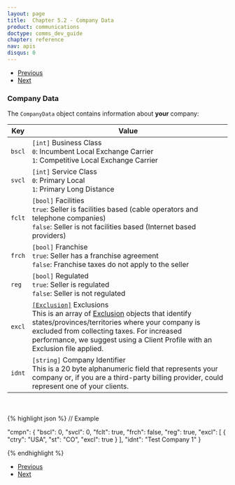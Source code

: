```yaml
---
layout: page
title:  Chapter 5.2 - Company Data
product: communications
doctype: comms_dev_guide
chapter: reference
nav: apis
disqus: 0
---
```


<ul class="pager">
  <li class="previous"><a href="/communications/dev-guide/reference/calc-taxes-request/"><i class="glyphicon glyphicon-chevron-left"></i>Previous</a></li>
  <li class="next"><a href="/communications/dev-guide/reference/invoice/">Next<i class="glyphicon glyphicon-chevron-right"></i></a></li>
</ul>

<h3>Company Data</h3>

The <code>CompanyData</code> object contains information about <b>your</b> company:

<div class="mobile-table">
  <table class="styled-table">
    <thead>
      <tr>
        <th>Key</th>
        <th>Value</th>
      </tr>
    </thead>
    <tbody>
      <tr>
        <td><code>bscl</code></td>
        <td><code>[int]</code> Business Class
        <br>
        <code>0</code>: Incumbent Local Exchange Carrier
        <br>
        <code>1</code>: Competitive Local Exchange Carrier
        </td>
      </tr>
      <tr>
        <td><code>svcl</code></td>
        <td><code>[int]</code> Service Class
        <br>
        <code>0</code>: Primary Local
        <br>
        <code>1</code>: Primary Long Distance
        </td>
      </tr>
      <tr>
        <td><code>fclt</code></td>
        <td><code>[bool]</code> Facilities
        <br>
        <code>true</code>: Seller is facilities based (cable operators and telephone companies)
        <br>
        <code>false</code>: Seller is not facilities based (Internet based providers)
        </td>
      </tr>
      <tr>
        <td><code>frch</code></td>
        <td><code>[bool]</code> Franchise 
        <br>
        <code>true</code>: Seller has a franchise agreement
        <br>
        <code>false</code>: Franchise taxes do not apply to the seller
        </td>
      </tr>
      <tr>
        <td><code>reg</code></td>
        <td><code>[bool]</code> Regulated 
        <br>
        <code>true</code>: Seller is regulated
        <br>
        <code>false</code>: Seller is not regulated
        </td>
      </tr>
      <tr>
        <td><code>excl</code></td>
        <td><a class="dev-guide-link" href="/communications/dev-guide/reference/exclusion/"><code>[Exclusion]</code></a> Exclusions 
        <br>
        This is an array of <a class="dev-guide-link" href="/communications/dev-guide/reference/exclusion/">Exclusion</a> objects that identify states/provinces/territories where your company is excluded from collecting taxes. For increased performance, we suggest using a Client Profile with an Exclusion file applied.
        </td>
      </tr>
      <tr>
        <td><code>idnt</code></td>
        <td><code>[string]</code> Company Identifier 
        <br>
        This is a 20 byte alphanumeric field that represents your company or, if you are a third-party billing provider, could represent one of your clients.
        </td>
      </tr>
    </tbody>
  </table>
<div>
<br>
<br>
{% highlight json %}
// Example

"cmpn": {
    "bscl": 0,
    "svcl": 0,
    "fclt": true,
    "frch": false,
    "reg": true,
    "excl": [
      {
        "ctry": "USA",
        "st": "CO",
        "excl": true
      }
    ],
    "idnt": "Test Company 1"
  }

{% endhighlight %}

<ul class="pager">
  <li class="previous"><a href="/communications/dev-guide/reference/calc-taxes-request/"><i class="glyphicon glyphicon-chevron-left"></i>Previous</a></li>
  <li class="next"><a href="/communications/dev-guide/reference/invoice/">Next<i class="glyphicon glyphicon-chevron-right"></i></a></li>
</ul>